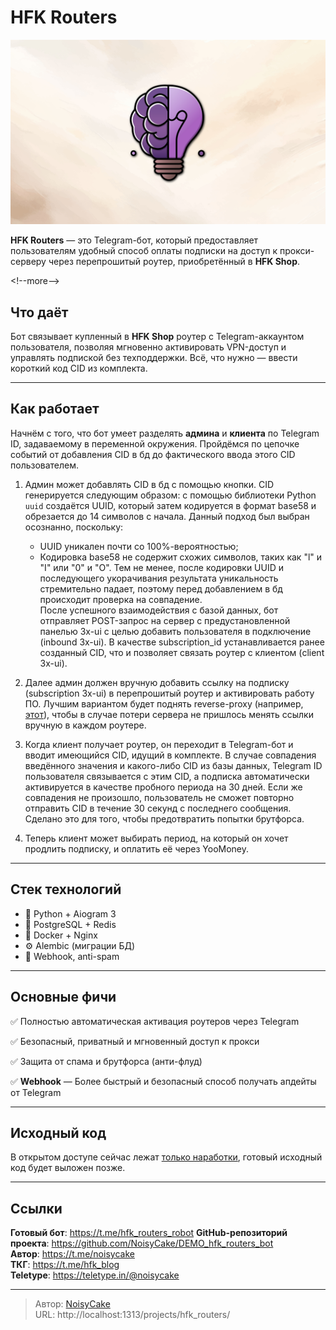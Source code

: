 # HFK Routers


![](images/HFK_Routers-Logo3.jpg)

**HFK Routers** — это Telegram-бот, который предоставляет пользователям удобный способ оплаты подписки на доступ к прокси-серверу через перепрошитый роутер, приобретённый в **HFK Shop**.

&lt;!--more--&gt;

## Что даёт
Бот связывает купленный в **HFK Shop** роутер с Telegram-аккаунтом пользователя, позволяя мгновенно активировать VPN-доступ и управлять подпиской без техподдержки. Всё, что нужно — ввести короткий код CID из комплекта.

---
## Как работает
Начнём с того, что бот умеет разделять **админа** и **клиента** по Telegram ID, задаваемому в переменной окружения. Пройдёмся по цепочке событий от добавления CID в бд до фактического ввода этого CID пользователем.

1. Админ может добавлять CID в бд с помощью кнопки. CID генерируется следующим образом: с помощью библиотеки Python `uuid` создаётся UUID, который затем кодируется в формат base58 и обрезается до 14 символов с начала. Данный подход был выбран осознанно, поскольку:  
    * UUID уникален почти со 100%-вероятностью;
    * Кодировка base58 не содержит схожих символов, таких как &#34;l&#34; и &#34;I&#34; или &#34;0&#34; и &#34;O&#34;.
    Тем не менее, после кодировки UUID и последующего укорачивания результата уникальность стремительно падает, поэтому перед добавлением в бд происходит проверка на совпадение.  
    После успешного взаимодействия с базой данных, бот отправляет POST-запрос на сервер с предустановленной панелью 3x-ui с целью добавить пользователя в подключение (inbound 3x-ui). В качестве subscription_id устанавливается ранее созданный CID, что и позволяет связать роутер с клиентом (client 3x-ui).

2. Далее админ должен вручную добавить ссылку на подписку (subscription 3x-ui) в перепрошитый роутер и активировать работу ПО. Лучшим вариантом будет поднять reverse-proxy (например, [этот](https://github.com/NoisyCake/3x-ui_subscriptions_aggregator)), чтобы в случае потери сервера не пришлось менять ссылки вручную в каждом роутере.

3. Когда клиент получает роутер, он переходит в Telegram-бот и вводит имеющийся CID, идущий в комплекте. В случае совпадения введённого значения и какого-либо CID из базы данных, Telegram ID пользователя связывается с этим CID, а подписка автоматически активируется в качестве пробного периода на 30 дней. Если же совпадения не произошло, пользователь не сможет повторно отправить CID в течение 30 секунд с последнего сообщения. Сделано это для того, чтобы предотвратить попытки брутфорса.

4. Теперь клиент может выбирать период, на который он хочет продлить подписку, и оплатить её через YooMoney.

---
## Стек технологий
- 🐍 Python &#43; Aiogram 3
- 🧠 PostgreSQL &#43; Redis
- 🐳 Docker &#43; Nginx
- ⚙️ Alembic (миграции БД)
- 🔗 Webhook, anti-spam

---
## Основные фичи
✅ Полностью автоматическая активация роутеров через Telegram

✅ Безопасный, приватный и мгновенный доступ к прокси

✅ Защита от спама и брутфорса (анти-флуд)

✅ **Webhook** — Более быстрый и безопасный способ получать апдейты от Telegram


---
## Исходный код
В открытом доступе сейчас лежат [только наработки](https://github.com/NoisyCake/DEMO_hfk_routers_bot), готовый исходный код будет выложен позже.

---
## Ссылки
**Готовый бот**: https://t.me/hfk_routers_robot
**GitHub-репозиторий проекта**: https://github.com/NoisyCake/DEMO_hfk_routers_bot  
**Автор**: https://t.me/noisycake  
**ТКГ**: https://t.me/hfk_blog  
**Teletype**: https://teletype.in/@noisycake

---

> Автор: [NoisyCake](https://t.me/noisycake)  
> URL: http://localhost:1313/projects/hfk_routers/  

